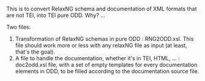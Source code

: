 
This is to convert RelaxNG schema and documentation of XML formats that are not TEI, into TEI pure ODD.
Why?
...

Two files:
1) Transformation of RelaxNG schemas in pure ODD : RNG2ODD.xsl. This file should work more or less with any relaxNG file as input (at least, that's the goal).
2) A file to handle the documentation, whether it's in TEI, HTML, ... : doc2odd.xsl file, with a set of empty templates for every documentation elements in ODD, to be filled according to the documentation source file.

